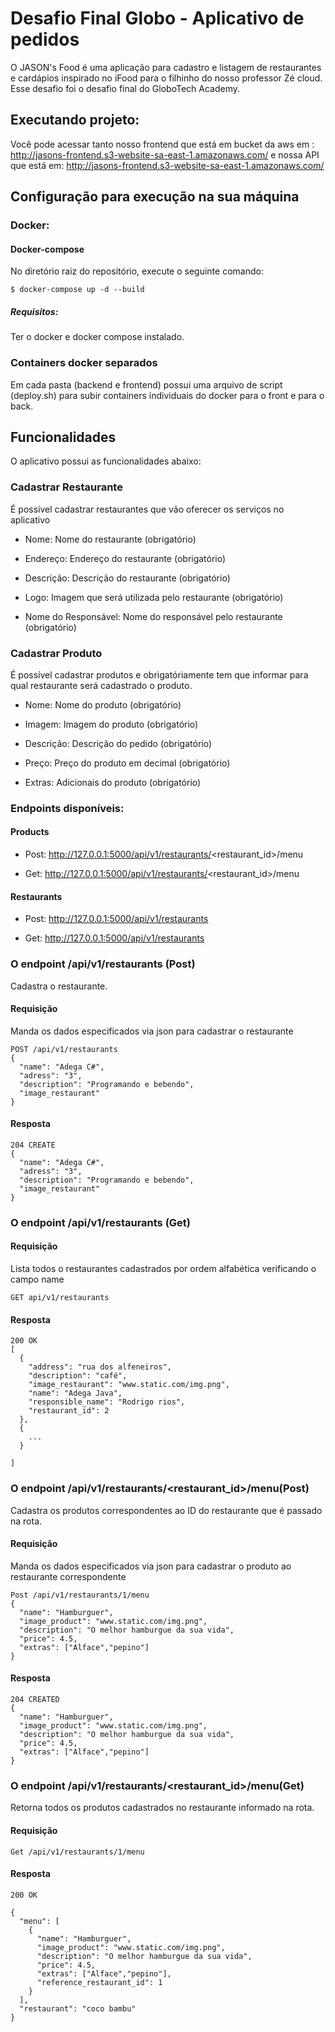 
# Desafio Final Globo - Aplicativo de pedidos

O JASON's Food é uma aplicação para cadastro e listagem de restaurantes e cardápios inspirado no iFood para o filhinho do nosso professor Zé cloud. Esse 
desafio foi o desafio final do GloboTech Academy.

## Executando projeto:

Você pode acessar tanto nosso frontend que está em bucket da aws em : http://jasons-frontend.s3-website-sa-east-1.amazonaws.com/ e nossa API que está em: http://jasons-frontend.s3-website-sa-east-1.amazonaws.com/
## Configuração para execução na sua máquina
### Docker:

#### Docker-compose

No diretório raiz do repositório, execute o seguinte comando:

```
$ docker-compose up -d --build
```

##### Requisitos: 
Ter o docker e docker compose instalado.


### Containers docker separados

Em cada pasta (backend e frontend) possui uma arquivo de script (deploy.sh) para subir containers individuais do docker para o front e para o back.

## Funcionalidades

O aplicativo possui as funcionalidades abaixo:

### Cadastrar Restaurante

É possível cadastrar restaurantes que vão oferecer os serviços no aplicativo

- Nome: Nome do restaurante (obrigatório)
  
- Endereço: Endereço do restaurante (obrigatório)
  
- Descrição: Descrição do restaurante (obrigatório)
  
- Logo: Imagem que será utilizada pelo restaurante (obrigatório)
  
- Nome do Responsável: Nome do responsável pelo restaurante (obrigatório)

### Cadastrar Produto

É possível cadastrar produtos e obrigatóriamente tem que informar para qual restaurante será cadastrado o produto.

- Nome: Nome do produto (obrigatório)

- Imagem: Imagem do produto (obrigatório)

- Descrição: Descrição do pedido (obrigatório)

- Preço: Preço do produto em decimal (obrigatório)

- Extras: Adicionais do produto (obrigatório)



### Endpoints disponíveis:

#### Products

- Post: http://127.0.0.1:5000/api/v1/restaurants/<restaurant_id>/menu
  
- Get:  http://127.0.0.1:5000/api/v1/restaurants/<restaurant_id>/menu

#### Restaurants
  
- Post: http://127.0.0.1:5000/api/v1/restaurants
  
- Get:  http://127.0.0.1:5000/api/v1/restaurants


### O endpoint /api/v1/restaurants (Post)
  
Cadastra o restaurante.

#### Requisição

Manda os dados especificados via json para cadastrar o restaurante

```
POST /api/v1/restaurants
{
  "name": "Adega C#",
  "adress": "3",
  "description": "Programando e bebendo",
  "image_restaurant"
}
```

#### Resposta
```
204 CREATE
{
  "name": "Adega C#",
  "adress": "3",
  "description": "Programando e bebendo",
  "image_restaurant"
}
```  

### O endpoint /api/v1/restaurants (Get)
  
#### Requisição
Lista todos o restaurantes cadastrados por ordem alfabética verificando o campo name


```  
GET api/v1/restaurants
```
#### Resposta

```
200 OK 
[
  {
    "address": "rua dos alfeneiros",
    "description": "café",
    "image_restaurant": "www.static.com/img.png",
    "name": "Adega Java",
    "responsible_name": "Rodrigo rios",
    "restaurant_id": 2
  },
  {
    ...
  }

]
```
  
### O endpoint /api/v1/restaurants/<restaurant_id>/menu(Post)


Cadastra os produtos correspondentes ao ID do restaurante que é passado na rota.
  
#### Requisição

Manda os dados especificados via json para cadastrar o produto ao restaurante correspondente

```  
Post /api/v1/restaurants/1/menu
{
  "name": "Hamburguer",
  "image_product": "www.static.com/img.png",
  "description": "O melhor hamburgue da sua vida",
  "price": 4.5,
  "extras": ["Alface","pepino"]
}
```  
#### Resposta
```  
204 CREATED
{
  "name": "Hamburguer",
  "image_product": "www.static.com/img.png",
  "description": "O melhor hamburgue da sua vida",
  "price": 4.5,
  "extras": ["Alface","pepino"]
}
```  

  
### O endpoint /api/v1/restaurants/<restaurant_id>/menu(Get)

Retorna todos os produtos cadastrados no restaurante informado na rota.
  
#### Requisição
```
Get /api/v1/restaurants/1/menu
```

#### Resposta

```
200 OK

{
  "menu": [
    {
      "name": "Hamburguer",
      "image_product": "www.static.com/img.png",
      "description": "O melhor hamburgue da sua vida",
      "price": 4.5,
      "extras": ["Alface","pepino"],
      "reference_restaurant_id": 1
    }
  ],
  "restaurant": "coco bambu"
}

```

  


